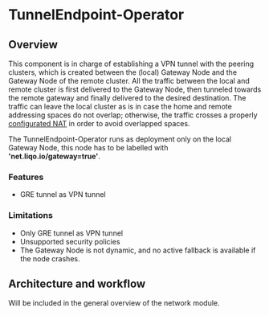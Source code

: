 # TunnelEndpoint-Operator
## Overview
This component is in charge of establishing a VPN tunnel with the peering clusters, which is created between the (local)
Gateway Node and the Gateway Node of the remote cluster. All the traffic between the local and remote cluster is first 
delivered to the Gateway Node, then tunneled towards the remote gateway and finally delivered to the desired destination.
The traffic can leave the local cluster as is in case the home and remote addressing spaces do not overlap; otherwise, 
the traffic crosses a properly [configurated NAT](liqonet_routeOperator.md) in order to avoid overlapped spaces.

The TunnelEndpoint-Operator runs as deployment only on the local Gateway Node, this node has to be labelled with
**'net.liqo.io/gateway=true'**.

### Features
* GRE tunnel as VPN tunnel

### Limitations
* Only GRE tunnel as VPN tunnel
* Unsupported security policies
* The Gateway Node is not dynamic, and no active fallback is available if the node crashes.

## Architecture and workflow
Will be included in the general overview of the network module.
